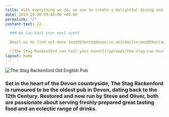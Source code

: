 ```yaml
---
title: With everything we do, we aim to create a delightful dining and drinking experience
date: 2019-10-30 09:48:00 +00:00
permalink: "/"
content-text: |2-

  ### We can host your next event

  Email us to find out more [eat@thestagdevon.co.uk](mailto:eat@thestagdevon.co.uk?subject=Event)

  ![The Stag Rackenford can host your event](/uploads/the-stag-can-host-your-event.jpg)
layout: home
---
```


![The Stag Rackenford Old English Pub](/uploads/the-stag-building.png)

### Set in the heart of the Devon countryside, The Stag Rackenford is rumoured to be the oldest pub in Devon, dating back to the 12th Century. Restored and now run by Steve and Oliver, both are passionate about serving freshly prepared great tasting food and an eclectic range of drinks.
